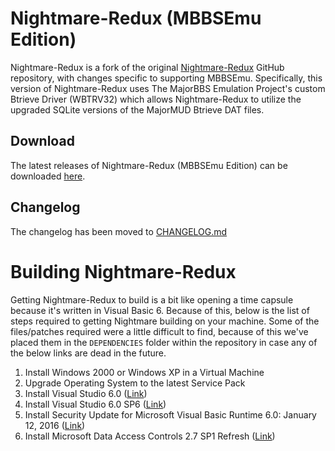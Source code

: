 # Nightmare-Redux (MBBSEmu Edition)
Nightmare-Redux is a fork of the original [Nightmare-Redux](https://github.com/syntax53/Nightmare-Redux) GitHub repository, with changes specific to supporting MBBSEmu. Specifically, this version of Nightmare-Redux uses The MajorBBS Emulation Project's custom Btrieve Driver (WBTRV32) which allows Nightmare-Redux to utilize the upgraded SQLite versions of the MajorMUD Btrieve DAT files.

## Download
The latest releases of Nightmare-Redux (MBBSEmu Edition) can be downloaded [here](https://github.com/mbbsemu/Nightmare-Redux/releases).

## Changelog
The changelog has been moved to [CHANGELOG.md](https://github.com/mbbsemu/Nightmare-Redux/blob/master/CHANGELOG.md)

# Building Nightmare-Redux
Getting Nightmare-Redux to build is a bit like opening a time capsule because it's written in Visual Basic 6. Because of this, below is the list of steps required to getting Nightmare building on your machine. Some of the files/patches required were a little difficult to find, because of this we've placed them in the `DEPENDENCIES` folder within the repository in case any of the below links are dead in the future.

1. Install Windows 2000 or Windows XP in a Virtual Machine
2. Upgrade Operating System to the latest Service Pack
3. Install Visual Studio 6.0 ([Link](https://winworldpc.com/product/microsoft-visual-stu/60))
4. Install Visual Studio 6.0 SP6 ([Link](https://winworldpc.com/product/microsoft-visual-stu/60))
5. Install Security Update for Microsoft Visual Basic Runtime 6.0: January 12, 2016 ([Link](https://support.microsoft.com/en-us/topic/ms16-004-description-of-the-security-update-for-microsoft-visual-basic-runtime-6-0-january-12-2016-61716a46-39da-b502-e8fb-56c3696771cb))
6. Install Microsoft Data Access Controls 2.7 SP1 Refresh ([Link](https://download.cnet.com/microsoft-data-access-components-mdac-2-7-service-pack-1-refresh/3000-10250_4-10729498.html))